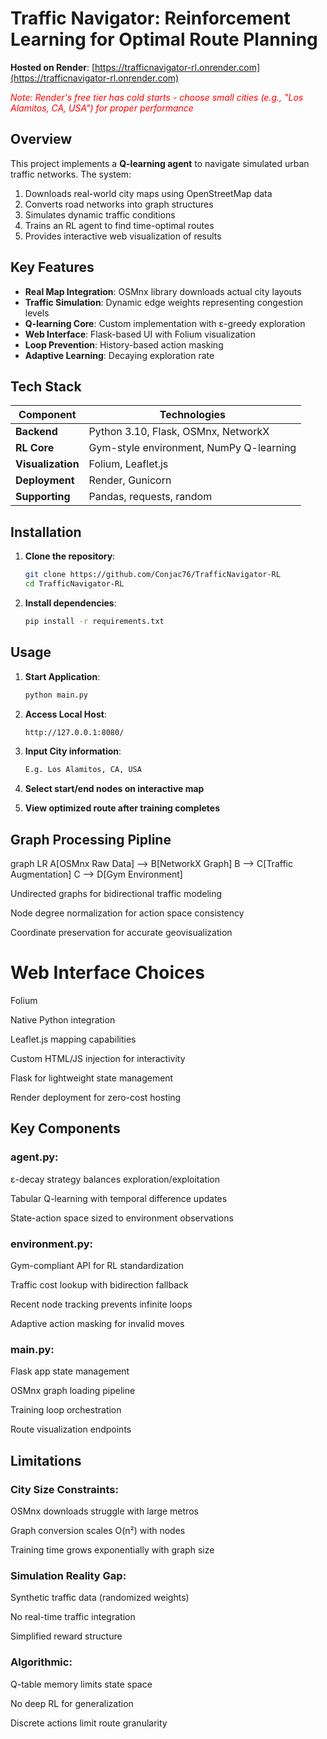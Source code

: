 # Traffic Navigator: Reinforcement Learning for Optimal Route Planning

**Hosted on Render**: [https://trafficnavigator-rl.onrender.com](https://trafficnavigator-rl.onrender.com)  

<span style="color:red">*Note: Render's free tier has cold starts - choose small cities (e.g., "Los Alamitos, CA, USA") for proper performance*</span>

## Overview
This project implements a **Q-learning agent** to navigate simulated urban traffic networks. The system:
1. Downloads real-world city maps using OpenStreetMap data
2. Converts road networks into graph structures
3. Simulates dynamic traffic conditions
4. Trains an RL agent to find time-optimal routes
5. Provides interactive web visualization of results


## Key Features
- **Real Map Integration**: OSMnx library downloads actual city layouts
- **Traffic Simulation**: Dynamic edge weights representing congestion levels
- **Q-learning Core**: Custom implementation with ε-greedy exploration
- **Web Interface**: Flask-based UI with Folium visualization
- **Loop Prevention**: History-based action masking
- **Adaptive Learning**: Decaying exploration rate

## Tech Stack
| Component | Technologies |
|-----------|--------------|
| **Backend** | Python 3.10, Flask, OSMnx, NetworkX |
| **RL Core** | Gym-style environment, NumPy Q-learning |
| **Visualization** | Folium, Leaflet.js |
| **Deployment** | Render, Gunicorn |
| **Supporting** | Pandas, requests, random |


## Installation

1. **Clone the repository**:
   ```bash
   git clone https://github.com/Conjac76/TrafficNavigator-RL
   cd TrafficNavigator-RL
2. **Install dependencies**:
    ```bash
    pip install -r requirements.txt

## Usage 
1. **Start Application**:
    ```bash
    python main.py
2. **Access Local Host**:
    ```bash
    http://127.0.0.1:8080/
3. **Input City information**:
    ```bash
    E.g. Los Alamitos, CA, USA

4. **Select start/end nodes on interactive map**

5. **View optimized route after training completes**


## Graph Processing Pipline

graph LR
    A[OSMnx Raw Data] --> B[NetworkX Graph]
    B --> C[Traffic Augmentation]
    C --> D[Gym Environment]

Undirected graphs for bidirectional traffic modeling

Node degree normalization for action space consistency

Coordinate preservation for accurate geovisualization

# Web Interface Choices

Folium

Native Python integration

Leaflet.js mapping capabilities

Custom HTML/JS injection for interactivity

Flask for lightweight state management

Render deployment for zero-cost hosting

## Key Components
### agent.py:
ε-decay strategy balances exploration/exploitation

Tabular Q-learning with temporal difference updates

State-action space sized to environment observations

### environment.py:
Gym-compliant API for RL standardization

Traffic cost lookup with bidirection fallback

Recent node tracking prevents infinite loops

Adaptive action masking for invalid moves

### main.py:
Flask app state management

OSMnx graph loading pipeline

Training loop orchestration

Route visualization endpoints


## Limitations
### City Size Constraints:

OSMnx downloads struggle with large metros

Graph conversion scales O(n²) with nodes

Training time grows exponentially with graph size

### Simulation Reality Gap:

Synthetic traffic data (randomized weights)

No real-time traffic integration

Simplified reward structure

### Algorithmic:

Q-table memory limits state space

No deep RL for generalization

Discrete actions limit route granularity

